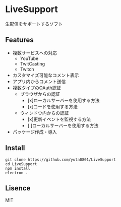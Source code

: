 # LiveSupport

生配信をサポートするソフト

## Features
- 複数サービスへの対応
  - YouTube
  - TwitCasting
  - Twitch
- カスタマイズ可能なコメント表示
- アプリ内からコメント送信
- 複数タイプのOAuth認証
  - ブラウザからの認証
    - [x]ローカルサーバーを使用する方法
    - [x]コードを使用する方法
  - ウィンドウ内からの認証
    - [x]更新イベントを監視する方法
    - [ ]ローカルサーバーを使用する方法
- パッケージ作成・導入

## Install
```
git clone https://github.com/yuta0801/LiveSupport
cd LiveSupport
npm install
electron .
```

## Lisence
MIT

